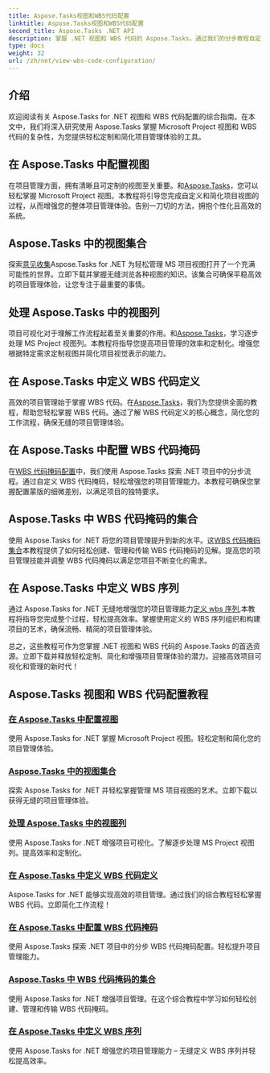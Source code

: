 ```yaml
---
title: Aspose.Tasks视图和WBS代码配置
linktitle: Aspose.Tasks视图和WBS代码配置
second_title: Aspose.Tasks .NET API
description: 掌握 .NET 视图和 WBS 代码的 Aspose.Tasks。通过我们的分步教程自定义项目管理。立即下载以实现无缝项目可视化。
type: docs
weight: 32
url: /zh/net/view-wbs-code-configuration/
---
```


## 介绍

欢迎阅读有关 Aspose.Tasks for .NET 视图和 WBS 代码配置的综合指南。在本文中，我们将深入研究使用 Aspose.Tasks 掌握 Microsoft Project 视图和 WBS 代码的复杂性，为您提供轻松定制和简化项目管理体验的工具。

## 在 Aspose.Tasks 中配置视图

在项目管理方面，拥有清晰且可定制的视图至关重要。和[Aspose.Tasks](./configuring-views/)，您可以轻松掌握 Microsoft Project 视图。本教程将引导您完成自定义和简化项目视图的过程，从而增强您的整体项目管理体验。告别一刀切的方法，拥抱个性化且高效的系统。

## Aspose.Tasks 中的视图集合

探索[意见收集](./view-collection/)Aspose.Tasks for .NET 为轻松管理 MS 项目视图打开了一个充满可能性的世界。立即下载并掌握无缝浏览各种视图的知识。该集合可确保平稳高效的项目管理体验，让您专注于最重要的事情。

## 处理 Aspose.Tasks 中的视图列

项目可视化对于理解工作流程起着至关重要的作用。和[Aspose.Tasks](./view-columns/)，学习逐步处理 MS Project 视图列。本教程将指导您提高项目管理的效率和定制化。增强您根据特定需求定制视图并简化项目视觉表示的能力。

## 在 Aspose.Tasks 中定义 WBS 代码定义

高效的项目管理始于掌握 WBS 代码。在[Aspose.Tasks](./wbs-code-definitions/)，我们为您提供全面的教程，帮助您轻松掌握 WBS 代码。通过了解 WBS 代码定义的核心概念，简化您的工作流程，确保无缝的项目管理体验。

## 在 Aspose.Tasks 中配置 WBS 代码掩码

在[WBS 代码掩码配置](./wbs-code-masks/)中，我们使用 Aspose.Tasks 探索 .NET 项目中的分步流程。通过自定义 WBS 代码掩码，轻松增强您的项目管理能力。本教程可确保您掌握配置蒙版的细微差别，以满足项目的独特要求。

## Aspose.Tasks 中 WBS 代码掩码的集合

使用 Aspose.Tasks for .NET 将您的项目管理提升到新的水平。这[WBS 代码掩码集合](./wbs-code-mask-collection/)本教程提供了如何轻松创建、管理和传输 WBS 代码掩码的见解。提高您的项目管理技能并调整 WBS 代码掩码以满足您项目不断变化的需求。

## 在 Aspose.Tasks 中定义 WBS 序列

通过 Aspose.Tasks for .NET 无缝地增强您的项目管理能力[定义 wbs 序列](./wbs-sequences/),本教程将指导您完成整个过程，轻松提高效率。掌握使用定义的 WBS 序列组织和构建项目的艺术，确保流畅、精简的项目管理体验。

总之，这些教程可作为您掌握 .NET 视图和 WBS 代码的 Aspose.Tasks 的首选资源。立即下载并释放轻松定制、简化和增强项目管理体验的潜力。迎接高效项目可视化和管理的新时代！
## Aspose.Tasks 视图和 WBS 代码配置教程
### [在 Aspose.Tasks 中配置视图](./configuring-views/)
使用 Aspose.Tasks for .NET 掌握 Microsoft Project 视图。轻松定制和简化您的项目管理体验。
### [Aspose.Tasks 中的视图集合](./view-collection/)
探索 Aspose.Tasks for .NET 并轻松掌握管理 MS 项目视图的艺术。立即下载以获得无缝的项目管理体验。
### [处理 Aspose.Tasks 中的视图列](./view-columns/)
使用 Aspose.Tasks for .NET 增强项目可视化。了解逐步处理 MS Project 视图列。提高效率和定制化。
### [在 Aspose.Tasks 中定义 WBS 代码定义](./wbs-code-definitions/)
Aspose.Tasks for .NET 能够实现高效的项目管理。通过我们的综合教程轻松掌握 WBS 代码。立即简化工作流程！
### [在 Aspose.Tasks 中配置 WBS 代码掩码](./wbs-code-masks/)
使用 Aspose.Tasks 探索 .NET 项目中的分步 WBS 代码掩码配置。轻松提升项目管理能力。
### [Aspose.Tasks 中 WBS 代码掩码的集合](./wbs-code-mask-collection/)
使用 Aspose.Tasks for .NET 增强项目管理。在这个综合教程中学习如何轻松创建、管理和传输 WBS 代码掩码。
### [在 Aspose.Tasks 中定义 WBS 序列](./wbs-sequences/)
使用 Aspose.Tasks for .NET 增强您的项目管理能力 – 无缝定义 WBS 序列并轻松提高效率。